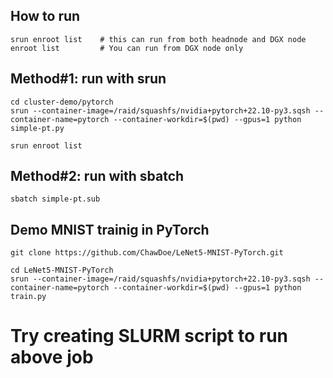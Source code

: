 ## How to run

```Shell
srun enroot list  	# this can run from both headnode and DGX node
enroot list 		# You can run from DGX node only
```

## Method#1: run with srun
```Shell
cd cluster-demo/pytorch
srun --container-image=/raid/squashfs/nvidia+pytorch+22.10-py3.sqsh --container-name=pytorch --container-workdir=$(pwd) --gpus=1 python simple-pt.py
```
```Shell
srun enroot list
```

## Method#2: run with sbatch
```Shell
sbatch simple-pt.sub
```

## Demo MNIST trainig in PyTorch
```Shell
git clone https://github.com/ChawDoe/LeNet5-MNIST-PyTorch.git

cd LeNet5-MNIST-PyTorch
srun --container-image=/raid/squashfs/nvidia+pytorch+22.10-py3.sqsh --container-name=pytorch --container-workdir=$(pwd) --gpus=1 python train.py
```
# Try creating SLURM script to run above job
